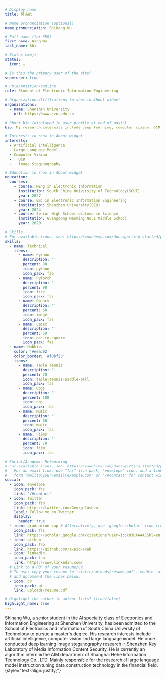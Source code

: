 ```yaml
---
# Display name
title: 吴诗航

# Name pronunciation (optional)
name_pronunciation: ShiHang Wu

# Full name (for SEO)
first_name: Hang Wu
last_name: Shi

# Status emoji
status:
  icon: ☕️

# Is this the primary user of the site?
superuser: true

# Role/position/tagline
role: Student of Electronic Information Engineering

# Organizations/Affiliations to show in About widget
organizations:
  - name: Shenzhen University
    url: https://www.szu.edu.cn

# Short bio (displayed in user profile at end of posts)
bio: My research interests include deep learning, computer vision, OCR and image steganography.

# Interests to show in About widget
interests:
  - Artificial Intelligence
  - Large Language Model
  - Computer Vision
  -   OCR
  -   Image Steganography

# Education to show in About widget
education:
  courses:
    - course: MEng in Electronic Information
      institution: South China University of Technology(SCUT)
      year: 2027
    - course: BSc in Electronic Information Engineering
      institution: Shenzhen University(SZU)
      year: 2024
    - course: Senior High School diploma in Science
      institution: Guangdong Maoming No.1 Middle School
      year: 2020

# Skills
# For available icons, see: https://wowchemy.com/docs/getting-started/page-builder/#icons
skills:
  - name: Technical
    items:
      - name: Python
        description: ''
        percent: 80
        icon: python
        icon_pack: fab
      - name: PyTorch
        description: ''
        percent: 90
        icon: fire
        icon_pack: fas
      - name: Opencv
        description: ''
        percent: 60
        icon: image
        icon_pack: fas
      - name: Latex
        description: ''
        percent: 50
        icon: pen-to-square
        icon_pack: fas
  - name: Hobbies
    color: '#eeac02'
    color_border: '#f0bf23'
    items:
      - name: Table Tennis
        description: ''
        percent: 70
        icon: table-tennis-paddle-ball
        icon_pack: fas
      - name: Dogs
        description: ''
        percent: 100
        icon: dog
        icon_pack: fas
      - name: Music
        description: ''
        percent: 60
        icon: music
        icon_pack: fas
      - name: Films
        description: ''
        percent: 70
        icon: film
        icon_pack: fas

# Social/Academic Networking
# For available icons, see: https://wowchemy.com/docs/getting-started/page-builder/#icons
#   For an email link, use "fas" icon pack, "envelope" icon, and a link in the
#   form "mailto:your-email@example.com" or "/#contact" for contact widget.
social:
  - icon: envelope
    icon_pack: fas
    link: '/#contact'
  - icon: twitter
    icon_pack: fab
    link: https://twitter.com/GeorgeCushen
    label: Follow me on Twitter
    display:
      header: true
  - icon: graduation-cap # Alternatively, use `google-scholar` icon from `ai` icon pack
    icon_pack: fas
    link: https://scholar.google.com/citations?user=jqck03UAAAAJ&hl=en
  - icon: github
    icon_pack: fab
    link: https://github.com/a-pig-akab
  - icon: linkedin
    icon_pack: fab
    link: https://www.linkedin.com/
  # Link to a PDF of your resume/CV.
  # To use: copy your resume to `static/uploads/resume.pdf`, enable `ai` icons in `params.yaml`,
  # and uncomment the lines below.
  - icon: cv
    icon_pack: ai
    link: uploads/resume.pdf

# Highlight the author in author lists? (true/false)
highlight_name: true
---
```


Shihang Wu, a senior student in the AI specialty class of Electronics and Information Engineering at Shenzhen University, has been admitted to the School of Electronics and Information of South China University of Technology to pursue a master's degree. His research interests include artificial intelligence, computer vision and large language model. He once conducted deep learning image steganography research in Shenzhen Key Laboratory of Media Information Content Security. He is currently an algorithm intern in the AIM department of Shanghai Hehe Information Technology Co., LTD. Mainly responsible for the research of large language model instruction tuning data construction technology in the financial field.
{style="text-align: justify;"}
